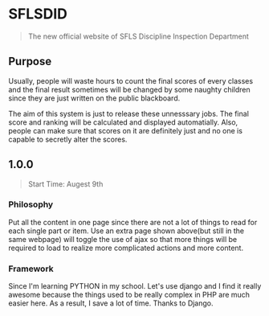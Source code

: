 # SFLSDID
> The new official website of SFLS Discipline Inspection Department

## Purpose
Usually, people will waste hours to count the final scores of every classes and the final result sometimes will be changed by some naughty children since they are just written on the public blackboard.

The aim of this system is just to release these unnesssary jobs. The final score and ranking will be calculated and displayed automatially. Also, people can make sure that scores on it are definitely just and no one is capable to secretly alter the scores.

## 1.0.0
> Start Time: Augest 9th
### Philosophy
Put all the content in one page since there are not a lot of things to read for each single part or item. Use an extra page shown above(but still in the same webpage) will toggle the use of ajax so that more things will be required to load to realize more complicated actions and more content.
### Framework
Since I'm learning PYTHON in my school. Let's use django and I find it really awesome because the things used to be really complex in PHP are much easier here. As a result, I save a lot of time. Thanks to Django.